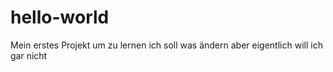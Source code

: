 # hello-world
Mein erstes Projekt um zu lernen
ich soll was ändern aber eigentlich will ich gar nicht
